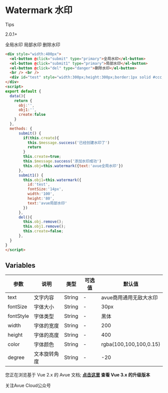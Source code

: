 Watermark 水印
============

Tips

2.0.1+

全局水印 局部水印 删除水印  

```html
<div style="width:400px">
  <el-button @click="submit" type="primary">全局水印</el-button>
  <el-button @click="submit1" type="primary">局部水印</el-button>
  <el-button @click="del" type="danger">删除水印</el-button>
  <br /> <br />
  <div id="test" style="width:300px;height:300px;border:1px solid #ccc;position:relative;"></div>
</div>
<script>
export default {
  data(){
    return {
      obj:'',
      obj1:'',
      create:false
    }
  },
  methods: {
      submit() {
        if(this.create){
          this.$message.success('已经创建水印了')
          return 
        }
        this.create=true;
        this.$message.success('添加水印成功')
        this.obj=this.watermark({text:'avue全局水印'})
      },
      submit1() {
        this.obj1=this.watermark({
          id:'test',
          fontSize:'14px',
          width:'100',
          height:'80',
          text:'avue局部水印'
        })
      },
      del(){
        this.obj.remove();
        this.obj1.remove();
        this.create=false;
      },
  }
}
</script>
```

Variables
---------

| 参数     | 说明       | 类型   | 可选值 | 默认值                  |
| -------- | ---------- | ------ | ------ | ----------------------- |
| text     | 文字内容   | String | -      | avue商用通用无敌大水印 |
| fontSize | 字体大小   | String | -      | 30px                    |
| fontStyle| 字体类型   | String | -      | 黑体                    |
| width    | 字体的宽度 | String | -      | 200                     |
| height   | 字体的高度 | String | -      | 400                     |
| color    | 字体颜色   | String | -      | rgba(100,100,100,0.15)  |
| degree   | 文本旋转角度| String | -      | -20                     |

您正在浏览基于 Vue 2.x 的 Avue 文档; **[点击这里](https://avuejs.com/) 查看 Vue 3.x 的升级版本**

关注Avue Cloud公众号